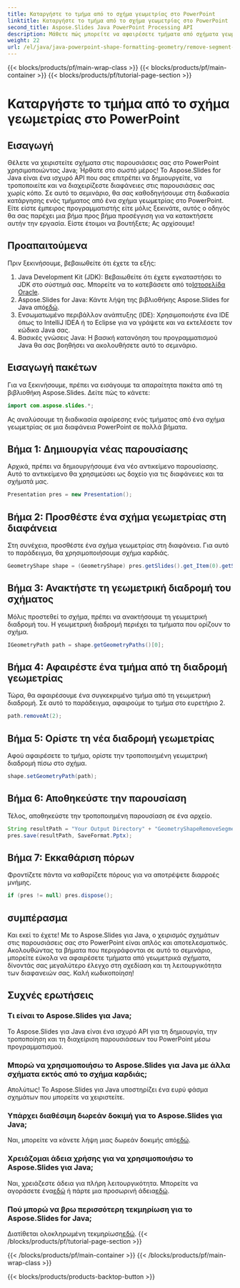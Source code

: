 ```yaml
---
title: Καταργήστε το τμήμα από το σχήμα γεωμετρίας στο PowerPoint
linktitle: Καταργήστε το τμήμα από το σχήμα γεωμετρίας στο PowerPoint
second_title: Aspose.Slides Java PowerPoint Processing API
description: Μάθετε πώς μπορείτε να αφαιρέσετε τμήματα από σχήματα γεωμετρίας στο PowerPoint χρησιμοποιώντας το Aspose.Slides για Java με τον αναλυτικό οδηγό βήμα προς βήμα.
weight: 22
url: /el/java/java-powerpoint-shape-formatting-geometry/remove-segment-geometry-shape-powerpoint/
---
```


{{< blocks/products/pf/main-wrap-class >}}
{{< blocks/products/pf/main-container >}}
{{< blocks/products/pf/tutorial-page-section >}}

# Καταργήστε το τμήμα από το σχήμα γεωμετρίας στο PowerPoint

## Εισαγωγή
Θέλετε να χειριστείτε σχήματα στις παρουσιάσεις σας στο PowerPoint χρησιμοποιώντας Java; Ήρθατε στο σωστό μέρος! Το Aspose.Slides for Java είναι ένα ισχυρό API που σας επιτρέπει να δημιουργείτε, να τροποποιείτε και να διαχειρίζεστε διαφάνειες στις παρουσιάσεις σας χωρίς κόπο. Σε αυτό το σεμινάριο, θα σας καθοδηγήσουμε στη διαδικασία κατάργησης ενός τμήματος από ένα σχήμα γεωμετρίας στο PowerPoint. Είτε είστε έμπειρος προγραμματιστής είτε μόλις ξεκινάτε, αυτός ο οδηγός θα σας παρέχει μια βήμα προς βήμα προσέγγιση για να κατακτήσετε αυτήν την εργασία. Είστε έτοιμοι να βουτήξετε; Ας αρχίσουμε!
## Προαπαιτούμενα
Πριν ξεκινήσουμε, βεβαιωθείτε ότι έχετε τα εξής:
1.  Java Development Kit (JDK): Βεβαιωθείτε ότι έχετε εγκαταστήσει το JDK στο σύστημά σας. Μπορείτε να το κατεβάσετε από το[Ιστοσελίδα Oracle](https://www.oracle.com/java/technologies/javase-downloads.html).
2.  Aspose.Slides for Java: Κάντε λήψη της βιβλιοθήκης Aspose.Slides for Java από[εδώ](https://releases.aspose.com/slides/java/).
3. Ενσωματωμένο περιβάλλον ανάπτυξης (IDE): Χρησιμοποιήστε ένα IDE όπως το IntelliJ IDEA ή το Eclipse για να γράψετε και να εκτελέσετε τον κώδικα Java σας.
4. Βασικές γνώσεις Java: Η βασική κατανόηση του προγραμματισμού Java θα σας βοηθήσει να ακολουθήσετε αυτό το σεμινάριο.
## Εισαγωγή πακέτων
Για να ξεκινήσουμε, πρέπει να εισάγουμε τα απαραίτητα πακέτα από τη βιβλιοθήκη Aspose.Slides. Δείτε πώς το κάνετε:
```java
import com.aspose.slides.*;

```
Ας αναλύσουμε τη διαδικασία αφαίρεσης ενός τμήματος από ένα σχήμα γεωμετρίας σε μια διαφάνεια PowerPoint σε πολλά βήματα.
## Βήμα 1: Δημιουργία νέας παρουσίασης
Αρχικά, πρέπει να δημιουργήσουμε ένα νέο αντικείμενο παρουσίασης. Αυτό το αντικείμενο θα χρησιμεύσει ως δοχείο για τις διαφάνειες και τα σχήματά μας.
```java
Presentation pres = new Presentation();
```
## Βήμα 2: Προσθέστε ένα σχήμα γεωμετρίας στη διαφάνεια
Στη συνέχεια, προσθέστε ένα σχήμα γεωμετρίας στη διαφάνεια. Για αυτό το παράδειγμα, θα χρησιμοποιήσουμε σχήμα καρδιάς.
```java
GeometryShape shape = (GeometryShape) pres.getSlides().get_Item(0).getShapes().addAutoShape(ShapeType.Heart, 100, 100, 300, 300);
```
## Βήμα 3: Ανακτήστε τη γεωμετρική διαδρομή του σχήματος
Μόλις προστεθεί το σχήμα, πρέπει να ανακτήσουμε τη γεωμετρική διαδρομή του. Η γεωμετρική διαδρομή περιέχει τα τμήματα που ορίζουν το σχήμα.
```java
IGeometryPath path = shape.getGeometryPaths()[0];
```
## Βήμα 4: Αφαιρέστε ένα τμήμα από τη διαδρομή γεωμετρίας
Τώρα, θα αφαιρέσουμε ένα συγκεκριμένο τμήμα από τη γεωμετρική διαδρομή. Σε αυτό το παράδειγμα, αφαιρούμε το τμήμα στο ευρετήριο 2.
```java
path.removeAt(2);
```
## Βήμα 5: Ορίστε τη νέα διαδρομή γεωμετρίας
Αφού αφαιρέσετε το τμήμα, ορίστε την τροποποιημένη γεωμετρική διαδρομή πίσω στο σχήμα.
```java
shape.setGeometryPath(path);
```
## Βήμα 6: Αποθηκεύστε την παρουσίαση
Τέλος, αποθηκεύστε την τροποποιημένη παρουσίαση σε ένα αρχείο.
```java
String resultPath = "Your Output Directory" + "GeometryShapeRemoveSegment.pptx";
pres.save(resultPath, SaveFormat.Pptx);
```
## Βήμα 7: Εκκαθάριση πόρων
Φροντίζετε πάντα να καθαρίζετε πόρους για να αποτρέψετε διαρροές μνήμης.
```java
if (pres != null) pres.dispose();
```
## συμπέρασμα
Και εκεί το έχετε! Με το Aspose.Slides για Java, ο χειρισμός σχημάτων στις παρουσιάσεις σας στο PowerPoint είναι απλός και αποτελεσματικός. Ακολουθώντας τα βήματα που περιγράφονται σε αυτό το σεμινάριο, μπορείτε εύκολα να αφαιρέσετε τμήματα από γεωμετρικά σχήματα, δίνοντάς σας μεγαλύτερο έλεγχο στη σχεδίαση και τη λειτουργικότητα των διαφανειών σας. Καλή κωδικοποίηση!
## Συχνές ερωτήσεις
### Τι είναι το Aspose.Slides για Java;
Το Aspose.Slides για Java είναι ένα ισχυρό API για τη δημιουργία, την τροποποίηση και τη διαχείριση παρουσιάσεων του PowerPoint μέσω προγραμματισμού.
### Μπορώ να χρησιμοποιήσω το Aspose.Slides για Java με άλλα σχήματα εκτός από το σχήμα καρδιάς;
Απολύτως! Το Aspose.Slides για Java υποστηρίζει ένα ευρύ φάσμα σχημάτων που μπορείτε να χειριστείτε.
### Υπάρχει διαθέσιμη δωρεάν δοκιμή για το Aspose.Slides για Java;
 Ναι, μπορείτε να κάνετε λήψη μιας δωρεάν δοκιμής από[εδώ](https://releases.aspose.com/).
### Χρειάζομαι άδεια χρήσης για να χρησιμοποιήσω το Aspose.Slides για Java;
 Ναι, χρειάζεστε άδεια για πλήρη λειτουργικότητα. Μπορείτε να αγοράσετε ένα[εδώ](https://purchase.aspose.com/buy) ή πάρτε μια προσωρινή άδεια[εδώ](https://purchase.aspose.com/temporary-license/).
### Πού μπορώ να βρω περισσότερη τεκμηρίωση για το Aspose.Slides for Java;
 Διατίθεται ολοκληρωμένη τεκμηρίωση[εδώ](https://reference.aspose.com/slides/java/).
{{< /blocks/products/pf/tutorial-page-section >}}

{{< /blocks/products/pf/main-container >}}
{{< /blocks/products/pf/main-wrap-class >}}

{{< blocks/products/products-backtop-button >}}
